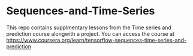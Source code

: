 # Sequences-and-Time-Series
This repo contains supplmentary lessons from the Time series and prediction course alongwith a project. 
You can access the course at
https://www.coursera.org/learn/tensorflow-sequences-time-series-and-prediction
